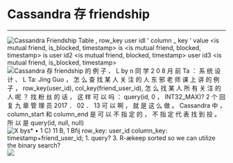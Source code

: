 # Cassandra 存 friendship



---

![Cassandra Friendship Table , row_key user idl ' column _ key <friend user id2> ' value <is mutual friend, is_blocked, timestamp> is <friend user id3> <is mutual friend, blocked, timestamp> is user id2 <friend user idl> <is mutual friend, blocked, timestamp> user id3 <friend user idl> <is mutual friend, is_blocked, timestamp> ](../../media/Example-User-System-Cassandra-存-friendship-image1.png)![Cassandra 存 friendship 的 例 子 、 L by n 同 学 2 0 8 月 前 Ta ： 系 统 设 计 、 L Ta: Jing Guo ， 怎 么 查 找 某 人 关 注 的 人 东 邪 老 师 课 上 讲 的 例 子 ， row_key(user_id), col_key(friend_user_id), 怎 么 找 某 人 所 有 关 注 的 人 呢 ？ 找 粉 丝 的 话 ， 这 样 可 以 吗 ： query(id, 0 ， INT32_MAX)? 2 个 回 复 九 章 管 理 员 2017 ． 02 ． 13 可 以 啊 ， 就 是 这 么 做 。 Cassandra 中 ， column_start 和 column_end 是 可 以 不 指 定 的 ， 不 指 定 代 表 找 到 投 。 所 以 是 query(id, null, null) ](../../media/Example-User-System-Cassandra-存-friendship-image2.png)![X bys* • 1 C) 11 B, 1 Bfij row_key: user_id column_key: timestamp+friend_user_id; 1. query? 3. R-ækeep sorted so we can utilize the binary search? ](../../media/Example-User-System-Cassandra-存-friendship-image3.png)![](../../media/Example-User-System-Cassandra-存-friendship-image4.png)





